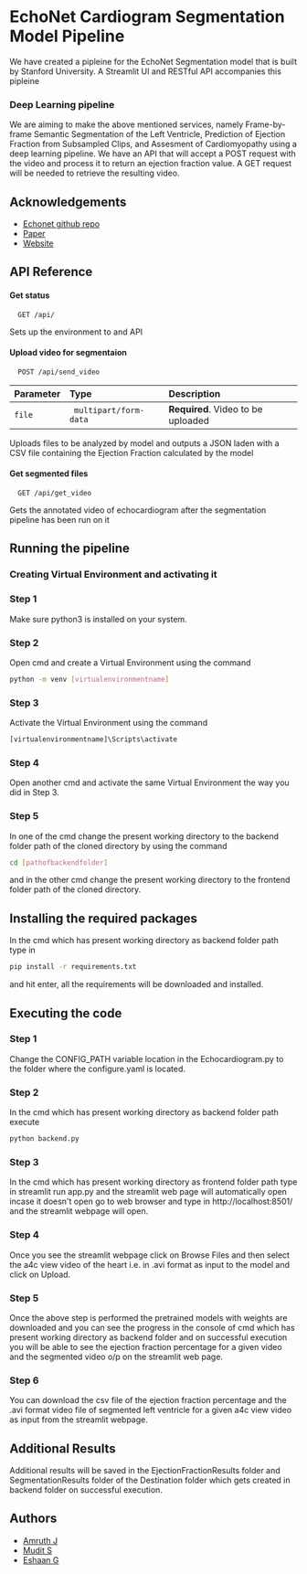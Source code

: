 
# EchoNet Cardiogram Segmentation Model Pipeline

We have created a pipleine for the EchoNet Segmentation model that is built by Stanford University. A Streamlit UI and RESTful API accompanies this pipleine

### Deep Learning pipeline

We are aiming to make the above mentioned services, namely Frame-by-frame Semantic Segmentation of the Left Ventricle, Prediction of Ejection Fraction from Subsampled Clips, and Assesment of Cardiomyopathy using a deep learning pipeline. We  have an API that will accept a POST request with the video and process it to return an ejection fraction value. A GET request will be needed to retrieve the resulting video.

## Acknowledgements

 - [Echonet github repo](https://github.com/echonet/dynamic)
 - [Paper](https://www.nature.com/articles/s41586-020-2145-8)
 - [Website](https://echonet.github.io/dynamic/)

  
## API Reference

#### Get status

```http
  GET /api/
```
Sets up the environment to and API

#### Upload video for segmentaion

```http
  POST /api/send_video
```

| Parameter | Type     | Description                |
| :-------- | :------- | :------------------------- |
| `file` | ` multipart/form-data` | **Required**. Video to be uploaded |

Uploads files to be analyzed by model and outputs a JSON laden with a CSV file containing the Ejection Fraction calculated by the model

#### Get segmented files

```http
  GET /api/get_video
```
Gets the annotated video of echocardiogram after the segmentation pipeline has been run on it

## Running the pipeline

### Creating Virtual Environment and activating it

### Step 1
Make sure python3 is installed on your system.

### Step 2
Open cmd and create a Virtual Environment using the command
```bash
python -m venv [virtualenvironmentname]
```

### Step 3 
Activate the Virtual Environment using the command 
```bash
[virtualenvironmentname]\Scripts\activate
```
### Step 4
Open another cmd and activate the same Virtual Environment the way you did in Step 3.
### Step 5 
In one of the cmd change the present working directory to the backend folder path of the cloned directory by using the command 
```bash
cd [pathofbackendfolder]
```
and in the other cmd change the present working directory to the frontend folder path of the cloned directory. 

## Installing the required packages

In the cmd which has present working directory as backend folder path type in 
```bash
pip install -r requirements.txt
```
and hit enter, all the requirements will be downloaded and installed.

## Executing the code

### Step 1
Change the CONFIG_PATH variable location in the Echocardiogram.py to the folder where the configure.yaml is located.

### Step 2
In the cmd which has present working directory as backend folder path execute 
```bash
python backend.py
```

### Step 3
In the cmd which has present working directory as frontend folder path type in streamlit run app.py and the streamlit web page will automatically open incase it doesn't open go to web browser and type in http://localhost:8501/ and the streamlit webpage will open.

### Step 4
Once you see the streamlit webpage click on Browse Files and then select the a4c view video of the heart i.e. in .avi format as input to the model and click on Upload.

### Step 5
Once the above step is performed the pretrained models with weights are downloaded and you can see the progress in the console of cmd which has present working directory as backend folder and on successful execution you will be able to see the ejection fraction percentage for a given video and the segmented video o/p on the streamlit web page.

### Step 6
You can download the csv file of the ejection fraction percentage and the .avi format video file of segmented left ventricle for a given a4c view video as input from the streamlit webpage.

## Additional Results

Additional results will be saved in the EjectionFractionResults folder and SegmentationResults folder of the Destination folder which gets created in backend folder on successful execution.

## Authors

- [Amruth J]()
- [Mudit S]()
- [Eshaan G]()

